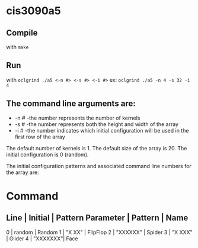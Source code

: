 # cis3090a5

## Compile 
with `make`

## Run 
with `oclgrind ./a5 <-n #> <-s #> <-i #>`
ex: `oclgrind ./a5 -n 4 -s 32 -i 4`

## The command line arguments are:

* -n # -the number represents the number of kernels
* -s # -the number represents both the height and width of the array
* -i # -the number indicates which initial configuration will be used in the first row of the array

The default number of kernels is 1. The default size of the array is 20. The initial configuration is 0 (random).

The initial configuration patterns and associated command line numbers for the array are:

# Command
Line       | Initial  | Pattern
Parameter  | Pattern  | Name
-------------------------------
0          | random   |  Random
1          | "X XX"   |  FlipFlop
2          | "XXXXXX" |  Spider
3          | "X XXX"  |  Glider
4          | "XXXXXXX"|  Face